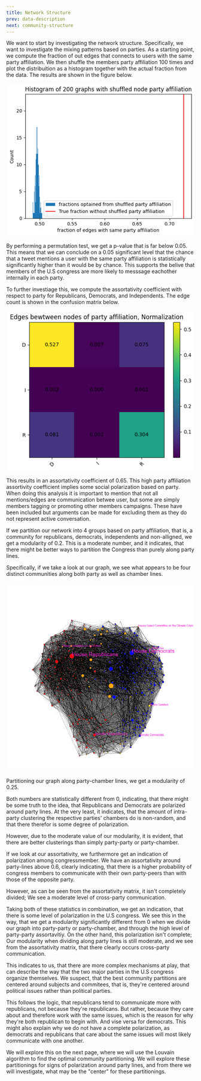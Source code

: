 ```yaml
---
title: Network Structure
prev: data-description
next: community-structure
---
```


<!-- 
Specifically, we start off by investigating the relationship between democrats and republicans to establish, whether our big community (the U.S congress) can in fact be divided into seperate communities based on political affiliation. We do this by looking at the modularity of dividing the users into communities based on political affiliation using the Louvain algorithm. We also look at the assortativity between the different political affiliation. [Network-structure](network-structure)
-->

We want to start by investigating the network structure. Specifically, we want to investigate the mixing patterns based on parties. As a starting point, we compute the fraction of out edges that connects to users with the same party affiliation. We then shuffle the members party affiliation 100 times and plot the distribuition as a histogram together with the actual fraction from the data. The results are shown in the figure below. 

![](/images/histogram-frac-edges-party.png)

<!-- t-test virker  -> implications -->
By performing a permutation test, we get a p-value that is far below 0.05. This means that we can conclude on a 0.05 significant level that the chance that a tweet mentions a user with the same party affiliation is statistically significantly higher than it would be by chance. This supports the belive that members of the U.S congress are more likely to messsage eachother internally in each party.
 
<!-- Vi regner assortativity coefficient with respect to party, det har også implications -->
To further investiage this, we compute the assortativity coefficient with respect to party for Republicans, Democrats, and Independents. The edge count is shown in the confusion matrix below.


![](/images/matrixe.png)

This results in an assortativity coefficient of 0.65. 
This high party affiliation assortivity coefficient implies some social polarization based on party.
When doing this analysis it is important to mention that not all mentions/edges are communication betwee user, but some are simply members tagging or promoting other members campaigns. These have been included but arguments can be made for excluding them as they do not represent active conversation.

<!-- Vi kigger nu på community party-party wise -->
If we partition our network into 4 groups based on party affiliation, that is, a community for republicans, democrats, independents and non-alligned, we get a modularity of 0.2. This is a moderate number, and it indicates, that there might be better ways to partition the Congress than purely along party lines.

Specifically, if we take a look at our graph, we see what appears to be four distinct communities along both party as well as chamber lines. 


![](/images/DemsRepsNetwork.png)

Partitioning our graph along party-chamber lines, we get a modularity of 0.25.

Both numbers are statistically different from 0, indicating, that there might be some truth to the idea, that Republicans and Democrats are polarized around party lines. At the very least, it indicates, that the amount of intra-party clustering the respective parties' chambers do is non-random, and that there therefor is some degree of polarization. 

However, due to the moderate value of our modularity, it is evident, that there are better clusterings than simply party-party or party-chamber.

If we look at our assortativity, we furthermore get an indication of polarization among congressmember. We have an assortativity around party-lines above 0.6, clearly indicating, that there is a higher probability of congress members to communicate with their own party-peers than with those of the opposite party.

However, as can be seen from the assortativity matrix, it isn't completely divided; We see a moderate level of cross-party communication. 

Taking both of these statistics in combination, we get an indication, that there is some level of polarization in the U.S congress. We see this in the way, that we get a modularity significantly different from 0 when we divide our graph into party-party or party-chamber, and through the high level of party-party assortavitiy. On the other hand, this polarization isn't complete; Our modularity when dividing along party lines is still moderate, and we see from the assortativity matrix, that there clearly occurs cross-party communication.

This indicates to us, that there are more complex mechanisms at play, that can describe the way that the two major parties in the U.S congress organize themselves. We suspect, that the best community partitions are centered around subjects and commitees, that is, they're centered around political issues rather than political parties.

This follows the logic, that republicans tend to communicate more with republicans, not because they're republicans. But rather, because they care about and therefore work with the same issues, which is the reason for why they're both republican to begin with. And vise versa for democrats. This might also explain why we do not have a complete polarization, as democrats and republicans that care about the same issues will most likely communicate with one another.

We will explore this on the next page, where we will use the Louvain algorithm to find the optimal community partitioning. We will explore these partitionings for signs of polarization around party lines, and from there we will investigate, what may be the "center" for these partitionings.









<!--- 
Lorem ipsum dolor sit amet, consectetur adipiscing elit. In nulla tellus, tempus sed lobortis quis, venenatis ac ante. Maecenas accumsan augue ultricies metus hendrerit, in ultrices urna fringilla. Suspendisse lobortis egestas magna, sit amet fermentum ligula tincidunt vitae. Suspendisse cursus non dui a vulputate. Cras vestibulum vulputate enim eu placerat. Ut scelerisque semper justo sit amet auctor. Aliquam sit amet iaculis tortor.

> Nulla in justo hendrerit, tincidunt mauris et, porta est. Donec in leo vitae est ultrices dapibus id nec tortor. Maecenas ut ipsum eu nisl cursus facilisis scelerisque eu ex. Aliquam euismod elementum libero, at vehicula ipsum.

Nam commodo lorem quis tortor euismod, ut ultrices orci aliquet. Sed eget dui nec sem ullamcorper convallis id nec ante. Aliquam ultricies a massa quis semper. Donec suscipit augue ut sagittis hendrerit. Aliquam erat volutpat. Proin aliquet maximus nibh, id aliquet justo maximus at. Sed accumsan ante id aliquam pellentesque. Aliquam nec hendrerit quam. Suspendisse maximus eros sollicitudin, accumsan turpis eu, blandit nulla. Nunc lorem elit, molestie at libero gravida, placerat consectetur ante. Sed tincidunt viverra tellus a vehicula.

Lorem ipsum dolor sit amet, consectetur adipiscing elit. Nam blandit lobortis turpis. Praesent porttitor, turpis eu posuere molestie, sem dolor scelerisque sapien, eu aliquet ante felis ac metus. Pellentesque semper ultricies urna. Aenean auctor, turpis ut convallis ultrices, eros tellus bibendum risus, eu varius velit ante et diam. In suscipit lorem orci, eu placerat nibh dignissim ut. Nullam consequat nisl dui, in ornare risus porttitor sed. Integer vitae nibh semper purus ultrices rutrum. Pellentesque non diam ornare, imperdiet elit a, tempus lacus. Suspendisse viverra euismod dapibus.
--->
